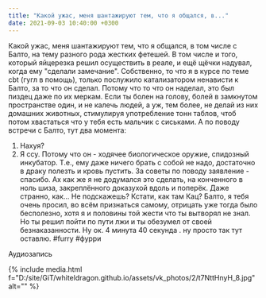 ```yaml
---
title: "Какой ужас, меня шантажируют тем, что я общался, в..."
date: 2021-09-03 10:40:00 +0300
---
```


Какой ужас, меня шантажируют тем, что я общался, в том числе с Балто, на тему разного рода жестких фетешей. В том числе и того, который яйцерезка решил осуществить в реале, и ещё щёчки надувал, когда ему "сделали замечание". Собственно, то что я в курсе по теме cbt (гугл в помощь), только послужило катализатором ненависти к Балто, за то что он сделал. Потому что то что он наделал, это был пиздец даже по их меркам. Если ты болен на голову, болей в замкнутом пространстве один, и не калечь людей, а уж, тем более, не делай из них домашних животных, стимулируя употребление тонн таблов, чтоб потом хвастаться что у тебя есть мальчик с сиськами.
А по поводу встречи с Балто, тут два момента:
1) Нахуя?
2) Я ссу. Потому что он - ходячее биологическое оружие, спидозный инкубатор. Т.е., ему даже ничего брать с собой не надо, достаточно в драку полезть и кровь пустить.
За советы по поводу заявление - спасибо. Ах как же я не додумался это сделать, на конченного в ноль шиза, закреплённого доказухой вдоль и поперёк. Даже странно, как... Не подскажешь? Кстати, как там Кац?
Балто, я тебя очень просил, во всём признаться самому, отрицать уже тогда было бесполезно, хотя я и половины той жести что ты вытворял не знал. Но ты решил пойти по пути лжи и ты обезумел от своей безнаказанности. Ну ок.
4 минута 40 секунда . ну просто так тут оставлю.
#furry #фурри

Аудиозапись

{% include media.html f="D:/site/GiT/whiteldragon.github.io/assets/vk_photos/2/t7NttHnyH_8.jpg" alt="" %}
